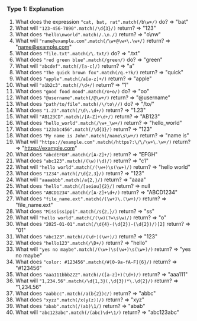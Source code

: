 ### **Type 1: Explanation**

1. What does the expression `"cat, bat, rat".match(/b\w+/)` do? => "bat"
2. What will `"123-456-7890".match(/\d{3}/)` return? => "123"
3. What does `"hello\nworld".match(/.\n./)` return? => "o\nw"
4. What will `"name@example.com".match(/\w+@\w+\.\w+/)` return? => "name@example.com"
5. What does `"file.txt".match(/\.txt/)` do? => ".txt"
6. What does `"red green blue".match(/green/)` do? => "green"
7. What will `"abcdef".match(/[a-c]/)` return? => "a"
8. What does `"The quick brown fox".match(/q.+?k/)` return? => "quick"
9. What does `"apple".match(/a[a-z]+/)` return? => "apple"
10. What will `"a1b2c3".match(/\d+/)` return? => "1"
11. What does `"good food mood".match(/o+o/)` do? => "oo"
12. What does `"@username".match(/@\w+/)` return? => "@username"
13. What does `"path/to/file".match(/\/to\//)` do? => "/to/"
14. What does `"1.23".match(/\d\.\d+/)` return? => "1.23"
15. What will `"AB123CD".match(/[A-Z]+\d+/)` return? => "AB123"
16. What does `"hello_world".match(/\w+_\w+/)` return? => "hello_world"
17. What does `"123abc456".match(/\d{3}/)` return? => "123"
18. What does `"My name is John".match(/name\s\w+/)` return? => "name is"
19. What will `"https://example.com".match(/https?:\/\/\w+\.\w+/)` return? => "https://example.com"
20. What does `"abcdEFGH".match(/[A-Z]+/)` return? => "EFGH"
21. What does `"abc123".match(/(\w)(\d)/)` return? => "c1"
22. What will `"hello world".match(/(\w+)\s(\w+)/)` return? => "hello world"
23. What does `"1234".match(/\d{2,3}/)` return? => "123"
24. What will `"aaaabbb".match(/a{2,}/)` return? => "aaaa"
25. What does `"hello".match(/[aeiou]{2}/)` return? => null
26. What does `"ABCD1234".match(/[A-Z]+\d+/)` return? => "ABCD1234"
27. What does `"file_name.ext".match(/(\w+)\.(\w+)/)` return? => "file_name.ext"
28. What does `"Mississippi".match(/s{2,}/)` return? => "ss"
29. What will `"hello world".match(/(\w)(?=\s\w)/)` return? => "o"
30. What does `"2025-01-01".match(/\d{4}-(\d{2})-(\d{2})/)[2]` return? => "01"
31. What does `"abc123".match(/(\d+)(\w+)/)` return? => "123"
32. What does `"hello123".match(/\D+/)` return? => "hello"
33. What will `"yes no maybe".match(/(\w+)\s(\w+)\s(\w+)/)` return? => "yes no maybe"
34. What does `"color: #123456".match(/#[0-9a-fA-F]{6}/)` return? => "#123456"
35. What does `"aaa111bbb222".match(/([a-z]+)(\d+)/)` return? => "aaa111"
36. What will `"1,234.56".match(/\d{1,3}(,\d{3})*\.\d{2}/)` return? => "1,234.56"
37. What does `"aabbcc".match(/a(b{2})c/)` return? => "abbc"
38. What does `"xyzz".match(/x(y(z))/)` return? => "xyz"
39. What does `"abab".match(/(ab)\1/)` return? => "abab"
40. What will `"abc123abc".match(/(abc)\d+\1/)` return? => "abc123abc"
